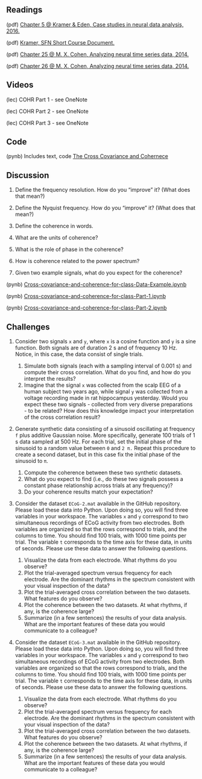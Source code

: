 ## Readings

(pdf) [Chapter 5 @ Kramer & Eden, Case studies in neural data analysis, 2016.](/Readings/Kramer_Eden_Chapter_5.pdf)

(pdf) [Kramer, SFN Short Course Document.](/Readings/Kramer_SFN_Short_Course.pdf)

(pdf) [Chapter 25 @ M. X. Cohen, Analyzing neural time series data, 2014.](/Readings/Cohen_Chapter_25.pdf)

(pdf) [Chapter 26 @ M. X. Cohen, Analyzing neural time series data, 2014.](/Readings/Cohen_Chapter_25.pdf)

## Videos

(lec) COHR Part 1 - see OneNote

(lec) COHR Part 2 - see OneNote

(lec) COHR Part 3 - see OneNote

## Code

(pynb) Includes text, code [The Cross Covariance and Cohernece](https://mark-kramer.github.io/Case-Studies-Python/05.html)

## Discussion

1. Define the frequency resolution.  How do you “improve” it?  (What does that mean?)

2. Define the Nyquist frequency.  How do you “improve” it?  (What does that mean?)

3. Define the coherence in words.

4. What are the units of coherence?

5. What is the role of phase in the coherence?

6. How is coherence related to the power spectrum?

7. Given two example signals, what do you expect for the coherence?

(pynb) [Cross-covariance-and-coherence-for-class-Data-Example.ipynb](Cross-covariance-and-coherence-for-class-Data-Example.ipynb)

(pynb) [Cross-covariance-and-coherence-for-class-Part-1.ipynb](Cross-covariance-and-coherence-for-class-Part-1.ipynb)

(pynb) [Cross-covariance-and-coherence-for-class-Part-2.ipynb](Cross-covariance-and-coherence-for-class-Part-2.ipynb)

## Challenges

1. Consider two signals `x` and `y`, where `x` is a cosine function and `y` is a sine function. Both signals are of duration 2 s and of frequency 10 Hz. Notice, in this case, the data consist of single trials.
    1. Simulate both signals (each with a sampling interval of 0.001 s) and compute their cross correlation. What do you find, and how do you interpret the results?
    2. Imagine that the signal `x` was collected from the scalp EEG of a human subject two years ago, while signal `y` was collected from a voltage recording made in rat hippocampus yesterday. Would you expect these two signals - collected from very diverse preparations - to be related? How does this knowledge impact your interpretation of the cross correlation result?

2. Generate synthetic data consisting of a sinusoid oscillating at frequency `f` plus additive Gaussian noise.  More specifically, generate 100 trials of 1 s data sampled at 500 Hz. For each trial, set the initial phase of the sinusoid to a random value between `0` and `2 π.` Repeat this procedure to create a second dataset, but in this case fix the initial phase of the sinusoid to `π`.
    1. Compute the coherence between these two synthetic datasets.
    2. What do you expect to find (i.e., do these two signals possess a constant phase relationship across trials at any frequency)?
    3. Do your coherence results match your expectation?

3. Consider the dataset `ECoG-2.mat` available in the GitHub repository. Please load these data into Python.  Upon doing so, you will find three variables in your workspace. The variables `x` and `y` correspond to two simultaneous recordings of ECoG activity from two electrodes. Both variables are organized so that the rows correspond to trials, and the columns to time.  You should find 100 trials, with 1000 time points per trial. The variable `t` corresponds to the time axis for these data, in units of seconds. Please use these data to answer the following questions.

    1. Visualize the data from each electrode.  What rhythms do you observe?
    2. Plot the trial-averaged spectrum versus frequency for each electrode.  Are the dominant rhythms in the spectrum consistent with your visual inspection of the data?
    3. Plot the trial-averaged cross correlation between the two datasets.  What features do you observe?
    4. Plot the coherence between the two datasets.  At what rhythms, if any, is the coherence large?
    5. Summarize (in a few sentences) the results of your data analysis.  What are the important features of these data you would communicate to a colleague?

4. Consider the dataset `ECoG-3.mat` available in the GitHub repository. Please load these data into Python.  Upon doing so, you will find three variables in your workspace. The variables `x` and `y` correspond to two simultaneous recordings of ECoG activity from two electrodes. Both variables are organized so that the rows correspond to trials, and the columns to time.  You should find 100 trials, with 1000 time points per trial. The variable `t` corresponds to the time axis for these data, in units of seconds. Please use these data to answer the following questions.

    1. Visualize the data from each electrode.  What rhythms do you observe?
    2. Plot the trial-averaged spectrum versus frequency for each electrode.  Are the dominant rhythms in the spectrum consistent with your visual inspection of the data?
    3. Plot the trial-averaged cross correlation between the two datasets.  What features do you observe?
    4. Plot the coherence between the two datasets.  At what rhythms, if any, is the coherence large?
    5. Summarize (in a few sentences) the results of your data analysis.  What are the important features of these data you would communicate to a colleague?
